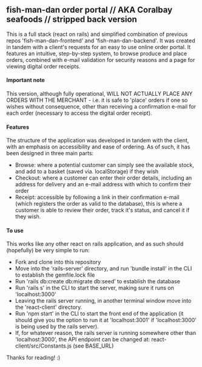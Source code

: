 ## fish-man-dan order portal // AKA Coralbay seafoods // stripped back version
This is a full stack (react on rails) and simplified combination of previous repos 'fish-man-dan-frontend' and 'fish-man-dan-backend'.
It was created in tandem with a client's requests for an easy to use online order portal. It features an intuitive, step-by-step system, to browse produce and place orders, combined with e-mail validation for security reasons and a page for viewing digital order receipts.

#### Important note
This version, although fully operational, WILL NOT ACTUALLY PLACE ANY ORDERS WITH THE MERCHANT - i.e. it is safe to 'place' orders if one so wishes without consequence, other than receiving a confirmation e-mail for each order (necessary to access the digital order receipt).

#### Features
The structure of the application was developed in tandem with the client, with an emphasis on accessibility and ease of ordering. As of such, it has been designed in three main parts:
 - Browse: where a potential customer can simply see the available stock, and add to a basket (saved via. localStorage) if they wish
 - Checkout: where a customer can enter their order details, including an address for delivery and an e-mail address with which to confirm their order
 - Receipt: accessible by following a link in their confirmation e-mail (which registers the order as valid to the database), this is where a customer is able to review their order, track it's status, and cancel it if they wish. 

#### To use
This works like any other react on rails application, and as such should (hopefully) be very simple to run:
 - Fork and clone into this repository
 - Move into the 'rails-server' directory, and run 'bundle install' in the CLI to establish the gemfile.lock file
 - Run 'rails db:create db:migrate db:seed' to establish the database
 - Run 'rails s' in the CLI to start the server, making sure it runs on 'localhost:3000'
 - Leaving the rails server running, in another terminal window move into the 'react-client' directory.
 - Run 'npm start' in the CLI to start the front end of the application (it should give you the option to run it at 'localhost:3001' if 'localhost:3000' is being used by the rails server). 
 - If, for whatever reason, the rails server is running somewhere other than 'localhost:3000', the API endpoint can be changed at: react-client/src/Constants.js (see BASE_URL) 

Thanks for reading! :)
